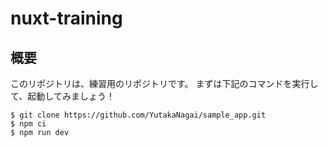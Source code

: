 # nuxt-training
## 概要
このリポジトリは、練習用のリポジトリです。
まずは下記のコマンドを実行して、起動してみましょう！

```
$ git clone https://github.com/YutakaNagai/sample_app.git
$ npm ci
$ npm run dev
```